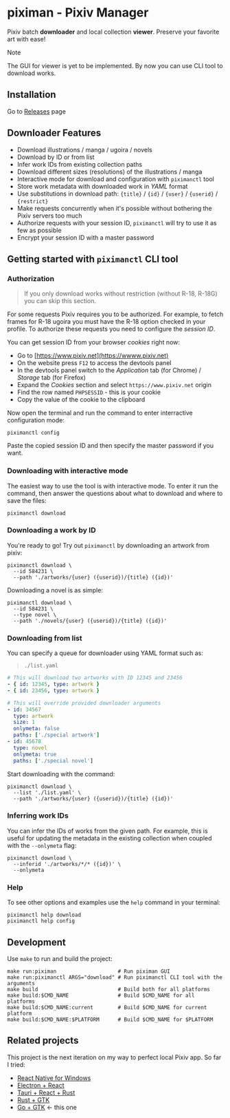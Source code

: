 # piximan - Pixiv Manager

Pixiv batch **downloader** and local collection **viewer**. Preserve your favorite art with ease!

> [!NOTE]
> The GUI for viewer is yet to be implemented. By now you can use CLI tool to download works.

## Installation

Go to [Releases](https://github.com/fekoneko/piximan/releases) page

## Downloader Features

- Download illustrations / manga / ugoira / novels
- Download by ID or from list
- Infer work IDs from existing collection paths
- Download different sizes (resolutions) of the illustrations / manga
- Interactive mode for download and configuration with `piximanctl` tool
- Store work metadata with downloaded work in _YAML_ format
- Use substitutions in download path: `{title}` / `{id}` / `{user}` / `{userid}` / `{restrict}`
- Make requests concurrently when it's possible without bothering the Pixiv servers too much
- Authorize requests with your session ID, `piximanctl` will try to use it as few as possible
- Encrypt your session ID with a master password

## Getting started with `piximanctl` CLI tool

### Authorization

> If you only download works without restriction (without R-18, R-18G) you can skip this section.

For some requests Pixiv requires you to be authorized. For example, to fetch frames for R-18 ugoira
you must have the R-18 option checked in your profile. To authorize these requests you need to
configure the _session ID_.

You can get session ID from your browser _cookies_ right now:

- Go to [https://www.pixiv.net](https://wwww.pixiv.net)
- On the website press `F12` to access the devtools panel
- In the devtools panel switch to the _Application_ tab (for Chrome) / _Storage_ tab (for Firefox)
- Expand the _Cookies_ section and select `https://www.pixiv.net` origin
- Find the row named `PHPSESSID` - this is your cookie
- Copy the value of the cookie to the clipboard

Now open the terminal and run the command to enter interractive configuration mode:

```shell
piximanctl config
```

Paste the copied session ID and then specify the master password if you want.

### Downloading with interactive mode

The easiest way to use the tool is with interactive mode. To enter it run the command,
then answer the questions about what to download and where to save the files:

```shell
piximanctl download
```

### Downloading a work by ID

You're ready to go! Try out `piximanctl` by downloading an artwork from pixiv:

```shell
piximanctl download \
  --id 584231 \
  --path './artworks/{user} ({userid})/{title} ({id})'
```

Downloading a novel is as simple:

```shell
piximanctl download \
  --id 584231 \
  --type novel \
  --path './novels/{user} ({userid})/{title} ({id})'
```

### Downloading from list

You can specify a queue for downloader using YAML format such as:

> `./list.yaml`

```yaml
# This will download two artworks with ID 12345 and 23456
- { id: 12345, type: artwork }
- { id: 23456, type: artwork }

# This will override provided downloader arguments
- id: 34567
  type: artwork
  size: 1
  onlymeta: false
  paths: ['./special artwork']
- id: 45678
  type: novel
  onlymeta: true
  paths: ['./special novel']
```

Start downloading with the command:

```shell
piximanctl download \
  --list './list.yaml' \
  --path './artworks/{user} ({userid})/{title} ({id})'
```

### Inferring work IDs

You can infer the IDs of works from the given path. For example, this is useful for updating
the metadata in the existing collection when coupled with the `--onlymeta` flag:

```shell
piximanctl download \
  --inferid './artworks/*/* ({id})' \
  --onlymeta
```

### Help

To see other options and examples use the `help` command in your terminal:

```shell
piximanctl help download
piximanctl help config
```

## Development

Use `make` to run and build the project:

```shell
make run:piximan                    # Run piximan GUI
make run:piximanctl ARGS="download" # Run piximanctl CLI tool with the arguments
make build                          # Build both for all platforms
make build:$CMD_NAME                # Build $CMD_NAME for all platforms
make build:$CMD_NAME:current        # Build $CMD_NAME for current platform
make build:$CMD_NAME:$PLATFORM      # Build $CMD_NAME for $PLATFORM
```

## Related projects

This project is the next iteration on my way to perfect local Pixiv app. So far I tried:

- [React Native for Windows](https://github.com/fekoneko/pixiv-powerful-viewer-legacy)
- [Electron + React](https://github.com/fekoneko/pixiv-powerful-viewer/tree/v1.0.0-alpha.2)
- [Tauri + React + Rust](https://github.com/fekoneko/pixiv-powerful-viewer)
- [Rust + GTK](https://github.com/fekoneko/pixiv-powerful-viewer-gtk)
- [Go + GTK](https://github.com/fekoneko/piximan) <- this one
